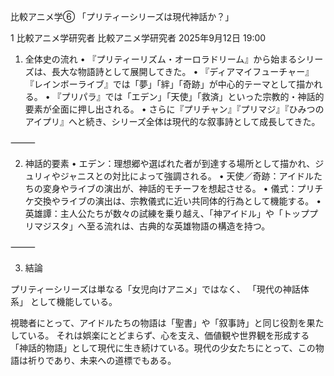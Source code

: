 比較アニメ学⑥ 「プリティーシリーズは現代神話か？」


1
比較アニメ学研究者
比較アニメ学研究者
2025年9月12日 19:00
1. 全体史の流れ
• 『プリティーリズム・オーロラドリーム』から始まるシリーズは、長大な物語詩として展開してきた。
• 『ディアマイフューチャー』『レインボーライブ』では「夢」「絆」「奇跡」が中心的テーマとして描かれる。
• 『プリパラ』では「エデン」「天使」「救済」といった宗教的・神話的要素が全面に押し出される。
• さらに『プリチャン』『プリマジ』『ひみつのアイプリ』へと続き、シリーズ全体は現代的な叙事詩として成長してきた。

⸻

2. 神話的要素
• エデン：理想郷や選ばれた者が到達する場所として描かれ、ジュリィやジャニスとの対比によって強調される。
• 天使／奇跡：アイドルたちの変身やライブの演出が、神話的モチーフを想起させる。
• 儀式：プリチケ交換やライブの演出は、宗教儀式に近い共同体的行為として機能する。
• 英雄譚：主人公たちが数々の試練を乗り越え、「神アイドル」や「トッププリマジスタ」へ至る流れは、古典的な英雄物語の構造を持つ。

⸻

3. 結論

プリティーシリーズは単なる「女児向けアニメ」ではなく、
「現代の神話体系」 として機能している。

視聴者にとって、アイドルたちの物語は「聖書」や「叙事詩」と同じ役割を果たしている。
それは娯楽にとどまらず、心を支え、価値観や世界観を形成する「神話的物語」として現代に生き続けている。現代の少女たちにとって、この物語は祈りであり、未来への道標でもある。
